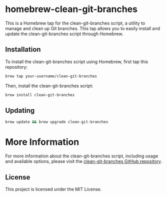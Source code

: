 # homebrew-clean-git-branches

This is a Homebrew tap for the clean-git-branches script, a utility to manage and clean up Git branches. This tap allows you to easily install and update the clean-git-branches script through Homebrew.

## Installation

To install the clean-git-branches script using Homebrew, first tap this repository:

```bash
brew tap your-username/clean-git-branches
```

Then, install the clean-git-branches script:

```bash
brew install clean-git-branches
```

## Updating

```bash
brew update && brew upgrade clean-git-branches
```

# More Information

For more information about the clean-git-branches script, including usage and available options, please visit the [clean-git-branches GitHub repository](https://github.com/Nistrul/clean_git_branches).

## License

This project is licensed under the MIT License.
